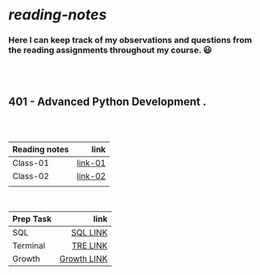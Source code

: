 # ***reading-notes***
### Here I can keep track of my observations and questions from the reading assignments throughout my course. :smiley:
<br>
<br>

##  **401 - Advanced Python Development**  .
<br>
<br>




| Reading notes         |                                      link |
| :------------         | ----------------------------------------: |
| Class-01              | [link-01](./reading%20notes/Class-01.md)  |
| Class-02              | [link-02](./reading%20notes/Class-02.md)  |
|                       |                                           |

<br>

| Prep Task     |                                             link |
| :------------ | -----------------------------------------------: |
| SQL           | [SQL LINK](./Prep%20Task/Sql.md)                 |
| Terminal      | [TRE LINK](./Prep%20Task/tirmenal.md)            |
| Growth        | [Growth LINK](./Prep%20Task/Growth%20Mindset.md) |